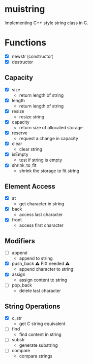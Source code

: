 # muistring
Implementing C++ style string class in C.

# Functions
- [x] newstr (constructor)
- [x] destructor
## Capacity 
- [x] size
  + return length of string
- [x] length
  + return length of string
- [x] resize
  + resize string
- [x] capacity
  + return size of allocated storage
- [x] reserve
  + request a change in capacity
- [x] clear
  + clear string
- [x] isEmpty
  + test if string is empty
- [x] shrink_to_fit
  + shrink the storage to fit string

## Element Access
- [x] at
  + get character in string
- [x] back
  + access last character
- [x] front
  + access first character

## Modifiers
- [ ] append
  + append to string
- [x] push_back :warning: FIX needed :warning:
  + append character to string
- [x] assign
  + assign content to string
- [ ] pop_back
  + delete last character

## String Operations
- [x] c_str
  + get C string equivalent
- [ ] find
  + find content in string
- [ ] substr
  + generate substring
- [ ] compare
  + compare strings

